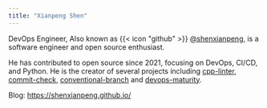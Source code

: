 ```yaml
---
title: "Xianpeng Shen"
---
```


DevOps Engineer, Also known as {{< icon "github" >}}
 [@shenxianpeng](https://github.com/shenxianpeng), is a software engineer and open source enthusiast. 

He has contributed to open source since 2021, focusing on DevOps, CI/CD, and Python. He is the creator of several projects including [cpp-linter](https://github.com/cpp-linter/cpp-linter), [commit-check](https://github.com/devops-maturity/commit-check), [conventional-branch](https://github.com/devops-maturity/conventional-branch) and [devops-maturity](https://github.com/devops-maturity/devops-maturity).

Blog: https://shenxianpeng.github.io/
